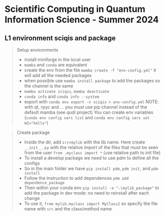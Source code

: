 # Scientific Computing in Quantum Information Science - Summer 2024
## L1 environment sciqis and package
 >Setup environments
 > - install miniforge in the local user
 > - `mamba` and `conda` are equivalent
 > - create the env from the file `mamba create -f "env-config.yml"` it will add all the needed packages
 > - when possible use `mamba install package` to add the packages so the channel is the same
 > - `mamba activate sciqis`, `mamba deactivate`
 > - `conda info` and `conda info --system`
 > - export with `conda env export -n sciqis > env-config.yml`
 > NOTE: with qt, rpyc and ... you must use pip channel instead of the default mamba (see qudi project)
 >       You can create env variables (`conda env config vars list` and `conda env config vars set HI="hello"`)

 >Create package
 > - Inside the dir, add `src>mylib` with the lib name. Here create `__init__.py` with the relative  import of the files that must be seen from the user `from .myclass import *` (use relative path to init  file)
 > - To install a develop package we need to use pdm to define all the configs
 > - So in the main folder we have `pip install pdm`, `pdm init`, and `pdm install`
 > - Follow the instruction to add dependences `pdm add dependence_package`
 > - Then within your conda env `pip install -e ".\mylib_package"` to add the package in dev mode: no  need to reinstall after each change
 > - To use it, `from mylib.myclass import MyClass2` so specify the file name with `src` and the class/method name